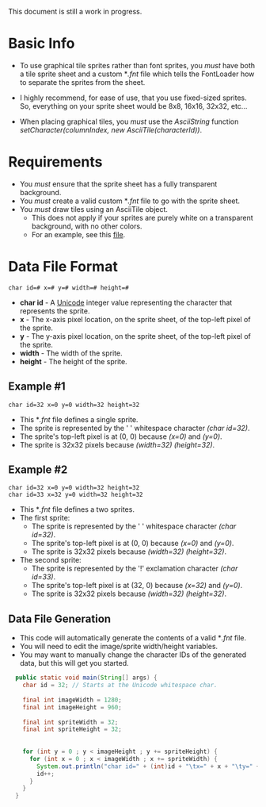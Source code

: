 This document is still a work in progress.

# Basic Info

* To use graphical tile sprites rather than font sprites, you *must* have both a tile sprite sheet and a custom **.fnt* file which tells the FontLoader how to separate the sprites from the sheet.

* I highly recommend, for ease of use, that you use fixed-sized sprites. So, everything on your sprite sheet would be 8x8, 16x16, 32x32, etc...

* When placing graphical tiles, you *must* use the *AsciiString* function *setCharacter(columnIndex, new AsciiTile(characterId))*.

# Requirements

* You *must* ensure that the sprite sheet has a fully transparent background.
* You *must* create a valid custom **.fnt* file to go with the sprite sheet.
* You *must* draw tiles using an AsciiTile object.
    * This does not apply if your sprites are purely white on a transparent background, with no other colors.
    * For an example, see this [file](https://github.com/Valkryst/VTerminal/blob/master/test/com/valkryst/VTerminal/samples/SampleTileSheet.java).

# Data File Format

    char id=# x=# y=# width=# height=#
    
* **char id** - A [Unicode](https://unicode-table.com/en/) integer value representing the character that represents the sprite.
* **x** - The x-axis pixel location, on the sprite sheet, of the top-left pixel of the sprite.
* **y** - The y-axis pixel location, on the sprite sheet, of the top-left pixel of the sprite.
* **width** - The width of the sprite.
* **height** - The height of the sprite.

## Example #1

    char id=32 x=0 y=0 width=32 height=32
    
* This **.fnt* file defines a single sprite.
* The sprite is represented by the ' ' whitespace character *(char id=32)*.
* The sprite's top-left pixel is at (0, 0) because *(x=0)* and *(y=0)*.
* The sprite is 32x32 pixels because *(width=32)* *(height=32)*.

## Example #2

    char id=32 x=0 y=0 width=32 height=32
    char id=33 x=32 y=0 width=32 height=32
    
* This **.fnt* file defines a two sprites.
* The first sprite:
    * The sprite is represented by the ' ' whitespace character *(char id=32)*.
    * The sprite's top-left pixel is at (0, 0) because *(x=0)* and *(y=0)*.
    * The sprite is 32x32 pixels because *(width=32)* *(height=32)*.
* The second sprite:
    * The sprite is represented by the '!' exclamation character *(char id=33)*.
    * The sprite's top-left pixel is at (32, 0) because *(x=32)* and *(y=0)*.
    * The sprite is 32x32 pixels because *(width=32)* *(height=32)*.
    
## Data File Generation

* This code will automatically generate the contents of a valid **.fnt* file. 
* You will need to edit the image/sprite width/height variables.
* You may want to manually change the character IDs of the generated data, but this will get you started.

```java
  public static void main(String[] args) {
    char id = 32; // Starts at the Unicode whitespace char.
    
    final int imageWidth = 1280;
    final int imageHeight = 960;
    
    final int spriteWidth = 32;
    final int spriteHeight = 32;
   
    
    for (int y = 0 ; y < imageHeight ; y += spriteHeight) {
      for (int x = 0 ; x < imageWidth ; x += spriteWidth) {
        System.out.println("char id=" + (int)id + "\tx=" + x + "\ty=" + y + "\twidth=" + 32 + "\theight=" + 32);
        id++;
      }
    }
  }
```